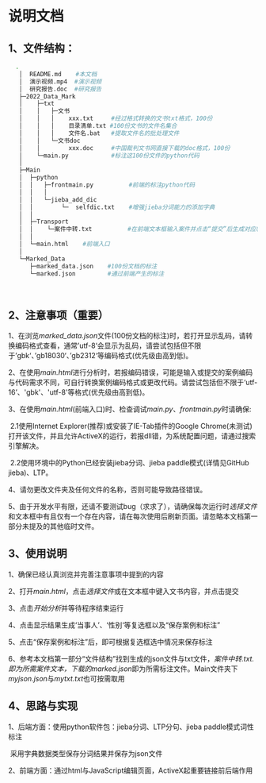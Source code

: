 # 说明文档

## 1、文件结构：

```bash
  .
   │  README.md    #本文档
   │  演示视频.mp4  #演示视频
   │  研究报告.doc  #研究报告
   ├─2022_Data_Mark
   │    ├─txt
   │    │   ├─文书
   │    │   │    xxx.txt     #经过格式转换的文书txt格式，100份
   │    │   │    目录清单.txt #100份文书的文件名集合
   │    │   │    文件名.bat   #提取文件名的批处理文件
   │    │   └─文书doc 
   │    │        xxx.doc     #中国裁判文书网直接下载的doc格式，100份
   │    └─main.py            #标注这100份文件的python代码
   │
   ├─Main
   │  ├─python
   │  │   ├─frontmain.py          #前端的标注python代码
   │  │   │
   │  │   └─jieba_add_dic
   │  │        └─  selfdic.txt    #增强jieba分词能力的添加字典
   │  │  
   │  ├─Transport  
   │  │    └─案件中转.txt          #在前端文本框输入案件并点击“提交”后生成对应临时txt
   │  │  
   │  └─main.html    #前端入口
   │
   └─Marked_Data
      ├─marked_data.json    #100份文档的标注
      └─marked.json         #通过前端产生的标注
   
   
```

## 2、注意事项（重要）

1、在浏览*marked_data.json*文件(100份文档的标注)时，若打开显示乱码，请转换编码格式查看，通常’utf-8‘会显示为乱码，请尝试包括但不限于’gbk‘、’gb18030‘、’gb2312‘等编码格式(优先级由高到低)。

2、在使用*main.html*进行分析时，若报编码错误，可能是输入或提交的案例编码与代码需求不同，可自行转换案例编码格式或更改代码。请尝试包括但不限于‘utf-16’、'gbk'、'utf-8'等格式(优先级由高到低)。

3、在使用*main.html*(前端入口)时、检查调试*main.py*、*frontmain.py*时请确保:

​	  2.1使用Internet Explorer(推荐)或安装了IE-Tab插件的Google Chrome(未测试)打开该文件，并且允许ActiveX的运行，若报dll错，为系统配置问题，请通过搜索引擎解决。

​      2.2使用环境中的Python已经安装jieba分词、jieba paddle模式(详情见GitHub jieba)、LTP。

4、请勿更改文件夹及任何文件的名称，否则可能导致路径错误。

5、由于开发水平有限，还请不要测试bug（求求了），请确保每次运行时*选择文件*和文本框中有且仅有一个存在内容，请在每次使用后刷新页面。请忽略本文档第一部分未提及的其他临时文件。

## 3、使用说明

1、确保已经认真浏览并完善注意事项中提到的内容

2、打开*main.html*，点击*选择文件*或在文本框中键入文书内容，并点击提交

3、点击*开始分析*并等待程序结束运行

4、点击显示结果生成‘当事人’、‘性别‘等复选框以及“保存案例和标注”

5、点击“保存案例和标注”后，即可根据复选框选中情况来保存标注

6、参考本文档第一部分“文件结构”找到生成的json文件与txt文件，*案件中转.txt.*即为所需案件文本，下载的*marked.json*即为所需标注文件。Main文件夹下*myjson.json*与*mytxt.txt*也可按需取用

## 4、思路与实现

1、后端方面：使用python软件包：jieba分词、LTP分句、jieba paddle模式词性标注

​                          采用字典数据类型保存分词结果并保存为json文件

2、前端方面：通过html与JavaScript编辑页面，ActiveX起重要链接前后端作用



